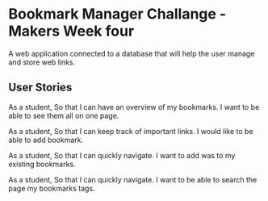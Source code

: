 # Bookmark Manager Challange - Makers Week four
A web application connected to a database that will help the user manage and store web links.

## User Stories

As a student,
So that I can have an overview of my bookmarks.
I want to be able to see them all on one page.

As a student,
So that I can keep track of important links.
I would like to be able to add bookmark.

As a student,
So that I can quickly navigate.
I want to add was to my existing bookmarks.

As a student,
So that I can quickly navigate.
I want to be able to search the page my bookmarks tags.
